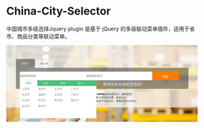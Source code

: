 # China-City-Selector
中国城市多级选择Jquery plugin
是基于 jQuery 的多级联动菜单插件，适用于省市、商品分类等联动菜单。

![image](https://github.com/krongk/China-City-Selector/blob/master/images/demo.png)